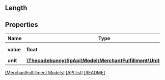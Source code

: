## Length

## Properties

Name | Type | Description | Notes
------------ | ------------- | ------------- | -------------
**value** | **float** | The value in units. | [optional]
**unit** | [**\Thecodebunny\SpApi\Model\MerchantFulfillment\UnitOfLength**](UnitOfLength.md) |  | [optional]

[[MerchantFulfillment Models]](../) [[API list]](../../Api) [[README]](../../../README.md)
